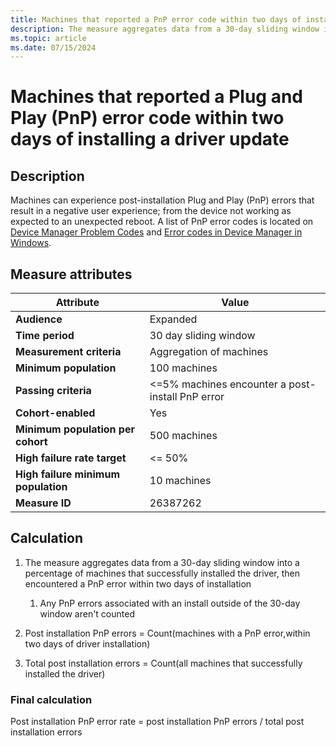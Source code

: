 ```yaml
---
title: Machines that reported a PnP error code within two days of installing a driver update
description: The measure aggregates data from a 30-day sliding window into a percentage of machines that successfully installed the driver and then encountered a Plug and Play error within two days of install.
ms.topic: article
ms.date: 07/15/2024
---
```


# Machines that reported a Plug and Play (PnP) error code within two days of installing a driver update

## Description

Machines can experience post-installation Plug and Play (PnP) errors that result in a negative user experience; from the device not working as expected to an unexpected reboot. A list of PnP error codes is located on [Device Manager Problem Codes](../install/device-manager-error-messages.md) and [Error codes in Device Manager in Windows](https://support.microsoft.com/topic/error-codes-in-device-manager-in-windows-524e9e89-4dee-8883-0afa-6bca0456324e).

## Measure attributes

| Attribute | Value |
|--|--|
| **Audience** | Expanded |
| **Time period** | 30 day sliding window |
| **Measurement criteria** | Aggregation of machines |
| **Minimum population** | 100 machines |
| **Passing criteria** | <=5% machines encounter a post-install PnP error |
| **Cohort-enabled** | Yes |
| **Minimum population per cohort** | 500 machines |
| **High failure rate target** | <= 50% |
| **High failure minimum population** | 10 machines |
| **Measure ID** | 26387262 |

## Calculation

1. The measure aggregates data from a 30-day sliding window into a percentage of machines that successfully installed the driver, then encountered a PnP error within two days of installation
   1. Any PnP errors associated with an install outside of the 30-day window aren't counted

1. Post installation PnP errors = Count(machines with a PnP error,within two days of driver installation)
1. Total post installation errors = Count(all machines that successfully installed the driver)

### Final calculation

Post installation PnP error rate = post installation PnP errors / total post installation errors
